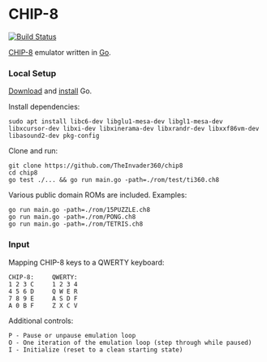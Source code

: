 # CHIP-8

[![Build Status](https://travis-ci.com/TheInvader360/chip8.svg?branch=master)](https://travis-ci.com/TheInvader360/chip8)

[CHIP-8](https://en.wikipedia.org/wiki/CHIP-8) emulator written in [Go](https://golang.org/).

### Local Setup

[Download](https://golang.org/dl) and [install](https://golang.org/doc/install) Go.

Install dependencies:

    sudo apt install libc6-dev libglu1-mesa-dev libgl1-mesa-dev libxcursor-dev libxi-dev libxinerama-dev libxrandr-dev libxxf86vm-dev libasound2-dev pkg-config

Clone and run:

    git clone https://github.com/TheInvader360/chip8
    cd chip8
    go test ./... && go run main.go -path=./rom/test/ti360.ch8

Various public domain ROMs are included. Examples:

    go run main.go -path=./rom/15PUZZLE.ch8
    go run main.go -path=./rom/PONG.ch8
    go run main.go -path=./rom/TETRIS.ch8

### Input

Mapping CHIP-8 keys to a QWERTY keyboard:

    CHIP-8:     QWERTY:
    1 2 3 C     1 2 3 4
    4 5 6 D     Q W E R
    7 8 9 E     A S D F
    A 0 B F     Z X C V

Additional controls:

    P - Pause or unpause emulation loop
    O - One iteration of the emulation loop (step through while paused)
    I - Initialize (reset to a clean starting state)

